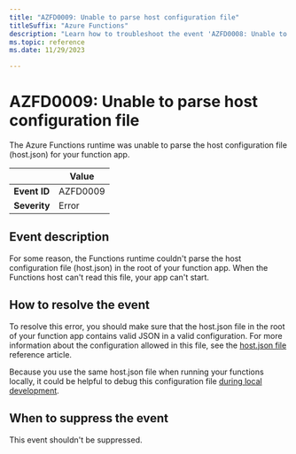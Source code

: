 ```yaml
---
title: "AZFD0009: Unable to parse host configuration file"
titleSuffix: "Azure Functions"
description: "Learn how to troubleshoot the event 'AZFD0008: Unable to parse host configuration file' in Azure Functions."
ms.topic: reference
ms.date: 11/29/2023

---
```


# AZFD0009: Unable to parse host configuration file

The Azure Functions runtime was unable to parse the host configuration file (host.json) for your function app.

| | Value |
|-|-|
| **Event ID** |AZFD0009|
| **Severity** |Error|

## Event description

For some reason, the Functions runtime couldn't parse the host configuration file (host.json) in the root of your function app. When the Functions host can't read this file, your app can't start.

## How to resolve the event

To resolve this error, you should make sure that the host.json file in the root of your function app contains valid JSON in a valid configuration. For more information about the configuration allowed in this file, see the [host.json file](../../functions-host-json.md#sample-hostjson-file) reference article. 

Because you use the same host.json file when running your functions locally, it could be helpful to debug this configuration file [during local development](../../functions-develop-local.md).

## When to suppress the event

This event shouldn't be suppressed.
